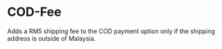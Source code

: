 # COD-Fee
Adds a RM5 shipping fee to the COD payment option only if the shipping address is outside of Malaysia.
